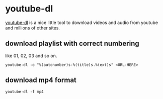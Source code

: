 # youtube-dl

[youtube-dl](https://ytdl-org.github.io/youtube-dl/) is a nice little tool to download videos and audio from youtube and millions of other sites.

## download playlist with correct numbering

like 01, 02, 03 and so on.

```
youtube-dl -o "%(autonumber)s-%(title)s.%(ext)s" <URL-HERE>
```

## download mp4 format

```
youtube-dl -f mp4
```
